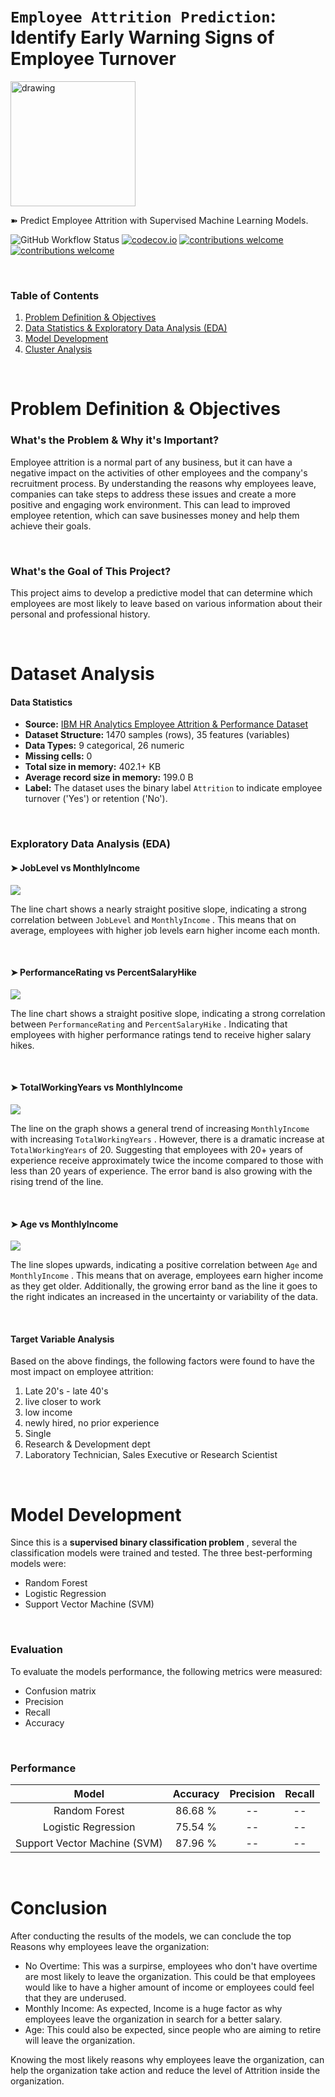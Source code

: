 # `Employee Attrition Prediction`: Identify Early Warning Signs of Employee Turnover 

<img src="https://i.giphy.com/media/kf8bMrmElVACLbFCDg/giphy.webp" alt="drawing" width="200"/>

➽ Predict Employee Attrition with Supervised Machine Learning Models.  

![GitHub Workflow Status](https://img.shields.io/github/actions/workflow/status/dwyl/imgup/ci.yml?label=build&style=flat-square&branch=main)
[![codecov.io](https://img.shields.io/codecov/c/github/dwyl/imgup/main.svg?style=flat-square)](https://codecov.io/github/dwyl/imgup?branch=main)
[![contributions welcome](https://img.shields.io/badge/contributions-welcome-brightgreen.svg?style=flat-square)](https://github.com/dwyl/imgup/issues)
[![contributions welcome](https://img.shields.io/badge/feedback-welcome-brightgreen.svg?style=flat-square)](https://github.com/dwyl/app-mvp/issues)

&nbsp;
### Table of Contents
1. [Problem Definition & Objectives](#header-1)
2. [Data Statistics & Exploratory Data Analysis (EDA)](#data)
3. [Model Development](#model-development)
4. [Cluster Analysis](#cluster-analysis)

&nbsp;
# <a id="header-1"></a> Problem Definition & Objectives
### What's the Problem & Why it's Important?
Employee attrition is a normal part of any business, but it can have a negative impact on the activities of other employees and the company's recruitment process. By understanding the reasons why employees leave, companies can take steps to address these issues and create a more positive and engaging work environment. This can lead to improved employee retention, which can save businesses money and help them achieve their goals.


&nbsp;
### What's the Goal of This Project?
This project aims to develop a predictive model that can determine which employees are most likely to leave based on various information about their personal and professional history.

&nbsp;
# Dataset Analysis
#### Data Statistics
* **Source:** [IBM HR Analytics Employee Attrition & Performance Dataset](https://www.kaggle.com/datasets/pavansubhasht/ibm-hr-analytics-attrition-dataset)
* **Dataset Structure:** 1470 samples (rows), 35 features (variables)
* **Data Types:** 9 categorical, 26 numeric
* **Missing cells:** 0
* **Total size in memory:**	402.1+ KB
* **Average record size in memory:**	199.0 B
* **Label:** The dataset uses the binary label <code>Attrition</code> to indicate employee turnover ('Yes') or retention ('No').

 
&nbsp;
### Exploratory Data Analysis (EDA)  

#### ➤ JobLevel vs MonthlyIncome
<img src="Screenshots/JobLevel vs MonthlyIncome.png"/>

The line chart shows a nearly straight positive slope, indicating a strong correlation between `JobLevel` and `MonthlyIncome` . This means that on average, employees with higher job levels earn higher income each month.

&nbsp;
#### ➤ PerformanceRating vs PercentSalaryHike
<img src="Screenshots/PerformanceRating vs PercentSalaryHike.png"/>  

The line chart shows a straight positive slope, indicating a strong correlation between `PerformanceRating` and `PercentSalaryHike` . Indicating that employees with higher performance ratings tend to receive higher salary hikes.  

&nbsp;
#### ➤ TotalWorkingYears vs MonthlyIncome
<img src="Screenshots/TotalWorkingYears vs MonthlyIncome.png"/>  

The line on the graph shows a general trend of increasing `MonthlyIncome` with increasing `TotalWorkingYears` . However, there is a dramatic increase at `TotalWorkingYears` of 20. Suggesting that employees with 20+ years of experience receive approximately twice the income compared to those with less than 20 years of experience. The error band is also growing with the rising trend of the line.  

&nbsp;
#### ➤ Age vs MonthlyIncome
<img src="Screenshots/Age vs MonthlyIncome.png"/>  

The line slopes upwards, indicating a positive correlation between `Age` and `MonthlyIncome` . This means that on average, employees earn higher income as they get older. Additionally, the growing error band as the line it goes to the right indicates an increased in the uncertainty or variability of the data.  

&nbsp;
#### Target Variable Analysis

Based on the above findings, the following factors were found to have the most impact on employee attrition:
1. Late 20's - late 40's
2. live closer to work
3. low income
4. newly hired, no prior experience
5. Single
6. Research & Development dept
7. Laboratory Technician, Sales Executive or Research Scientist

&nbsp;
# Model Development
Since this is a **supervised binary classification problem** , several the classification models were trained and tested. The three best-performing models were:
* Random Forest
* Logistic Regression
* Support Vector Machine (SVM)
  
&nbsp;
### Evaluation
To evaluate the models performance, the following metrics were measured:
* Confusion matrix
* Precision
* Recall
* Accuracy

&nbsp;
### Performance

| Model | Accuracy    | Precision    | Recall    |
| :---:   | :---: | :---: | :---: |
| Random Forest | 86.68 %   | --   | --   |
| Logistic Regression | 75.54 %   | --   | --   |
| Support Vector Machine (SVM) | 87.96 %   | --   | --   |

&nbsp;
# Conclusion
After conducting the results of the models, we can conclude the top Reasons why employees leave the organization:
* No Overtime: This was a surpirse, employees who don't have overtime are most likely to leave the organization. This could be that employees would like to have a higher amount of income or employees could feel that they are underused.
* Monthly Income: As expected, Income is a huge factor as why employees leave the organization in search for a better salary.
* Age: This could also be expected, since people who are aiming to retire will leave the organization.
  
Knowing the most likely reasons why employees leave the organization, can help the organization take action and reduce the level of Attrition inside the organization.


